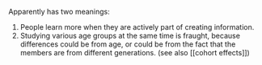 Apparently has two meanings:

1) People learn more when they are actively part of creating information.
2) Studying various age groups at the same time is fraught, because differences could be from age, or could be from the fact that the members are from different generations. (see also [[cohort effects]])
